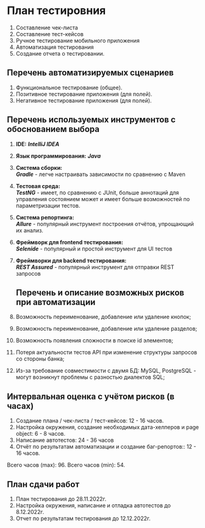 # План тестировния

1. Составление чек-листа 
2. Составление тест-кейсов
3. Ручное тестирование мобильного приложения
4. Автоматизация тестирования
5. Создание отчета о тестировании.

## Перечень автоматизируемых сценариев

1. Функциональное тестирование (общее).
2. Позитивное тестирование приложения (для полей).
3. Негативное тестирование приложения (для полей).

## Перечень используемых инструментов с обоснованием выбора

1. **IDE:** ***IntelliJ IDEA***
2. **Язык программирования:** ***Java***
3. **Система сборки:**  
   ***Gradle***  -  легче настраивать зависимости по сравнению с Maven
4. **Тестовая среда:**  
   ***TestNG***  - имеет, по сравнению с JUnit, больше аннотаций для управления состоянием может и имеет больше возможностей по параметризации тестов.
5. **Система репортинга:**  
   ***Allure***  - популярный инструмент построения отчётов, упрощающий их анализ. 
6. **Фреймворк для frontend тестирования:**  
   ***Selenide***  - популярный и простой инструмент для UI тестов
7. **Фреймворки для backend тестирования:**  
   ***REST Assured***  - популярный инструмент для отправки REST запросов
   
   ## Перечень и описание возможных рисков при автоматизации
   
1. Возможность переименование, добавление или удаление кнопок;
2. Возможность переименование, добавление или удаление разделов;
3. Возможность появления сложности в поиске id элементов;
4. Потеря актуальности тестов API при изменение структуры запросов со стороны банка;
5. Из-за требование совместимости с двумя БД: MySQL, PostgreSQL - могут возникнут проблемы с разностью диалектов SQL;

## Интервальная оценка с учётом рисков (в часах)

1. Создание плана / чек-листа / тест-кейсов: 12 - 16 часов.
2. Настройка окружения, создание необходимых дата-хелперов и page object: 6 - 8 часов.
3. Написание автотестов: 24 - 36 часов
4. Отчёт по результатам автоматизации и создание баг-репортов:: 12 - 16 часов.

  Всего часов (max): 96.
  Всего часов (min): 54.
  
  ## План сдачи работ
  
  1. План тестирования до 28.11.2022г.
  2. Настройка окружения, написание и отладка автотестов до 8.12.2022г.
  3. Отчет по результатам тестирования до 12.12.2022г.
